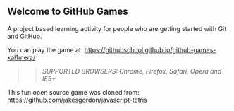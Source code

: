 ## Welcome to GitHub Games

A project based learning activity for people who are getting started with Git and GitHub.

You can play the game at: https://githubschool.github.io/github-games-kal1mera/

>> _*SUPPORTED BROWSERS*: Chrome, Firefox, Safari, Opera and IE9+_

This fun open source game was cloned from: https://github.com/jakesgordon/javascript-tetris
